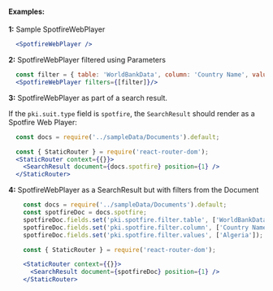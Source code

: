 #### Examples:

__1:__ Sample SpotfireWebPlayer

```jsx
  <SpotfireWebPlayer />
```

__2:__ SpotfireWebPlayer filtered using Parameters

```jsx
  const filter = { table: 'WorldBankData', column: 'Country Name', values: ['Algeria'] };
  <SpotfireWebPlayer filters={[filter]}/>
```

__3:__ SpotfireWebPlayer as part of a search result.

If the `pki.suit.type` field is `spotfire`, the `SearchResult` should render as a Spotfire Web Player:

```jsx
  const docs = require('../sampleData/Documents').default;

  const { StaticRouter } = require('react-router-dom');
  <StaticRouter context={{}}>
    <SearchResult document={docs.spotfire} position={1} />
  </StaticRouter>

```

__4:__ SpotfireWebPlayer as a SearchResult but with filters from the Document

```jsx
    const docs = require('../sampleData/Documents').default;
    const spotfireDoc = docs.spotfire;
    spotfireDoc.fields.set('pki.spotfire.filter.table', ['WorldBankData']);
    spotfireDoc.fields.set('pki.spotfire.filter.column', ['Country Name']);
    spotfireDoc.fields.set('pki.spotfire.filter.values', ['Algeria']);

    const { StaticRouter } = require('react-router-dom');

    <StaticRouter context={{}}>
      <SearchResult document={spotfireDoc} position={1} />
    </StaticRouter>
```
